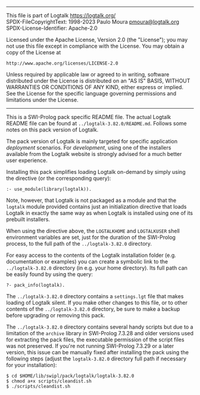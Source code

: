 ________________________________________________________________________

This file is part of Logtalk <https://logtalk.org/>  
SPDX-FileCopyrightText: 1998-2023 Paulo Moura <pmoura@logtalk.org>  
SPDX-License-Identifier: Apache-2.0

Licensed under the Apache License, Version 2.0 (the "License");
you may not use this file except in compliance with the License.
You may obtain a copy of the License at

    http://www.apache.org/licenses/LICENSE-2.0

Unless required by applicable law or agreed to in writing, software
distributed under the License is distributed on an "AS IS" BASIS,
WITHOUT WARRANTIES OR CONDITIONS OF ANY KIND, either express or implied.
See the License for the specific language governing permissions and
limitations under the License.
________________________________________________________________________


This is a SWI-Prolog pack specific README file. The actual Logtalk
README file can be found at `../logtalk-3.82.0/README.md`. Follows
some notes on this pack version of Logtalk.

The pack version of Logtalk is mainly targeted for specific application
*deployment* scenarios. For *development*, using one of the installers
available from the Logtalk website is strongly advised for a much better
user experience.

Installing this pack simplifies loading Logtalk on-demand by simply
using the directive (or the corresponding query):

	:- use_module(library(logtalk)).

Note, however, that Logtalk is not packaged as a module and that the
`logtalk` module provided contains just an initialization directive
that loads Logtalk in exactly the same way as when Logtalk is installed
using one of its prebuilt installers.

When using the directive above, the `LOGTALKHOME` and `LOGTALKUSER`
shell environment variables are set, just for the duration of the
SWI-Prolog process, to the full path of the `../logtalk-3.82.0`
directory.

For easy access to the contents of the Logtalk installation folder
(e.g. documentation or examples) you can create a symbolic link to the
`../logtalk-3.82.0` directory (in e.g. your home directory). Its full
path can be easily found by using the query:

	?- pack_info(logtalk).

The `../logtalk-3.82.0` directory contains a `settings.lgt` file that
makes loading of Logtalk silent. If you make other changes to this file,
or to other contents of the `../logtalk-3.82.0` directory, be sure to
make a backup before upgrading or removing this pack.

The `../logtalk-3.82.0` directory contains several handy scripts but due
to a limitation of the `archive` library in SWI-Prolog 7.3.28 and older
versions used for extracting the pack files, the executable permission
of the script files was not preserved. If you're not running SWI-Prolog
7.3.29 or a later version, this issue can be manually fixed after installing
the pack using the following steps (adjust the `logtalk-3.82.0` directory
full path if necessary for your installation):

	$ cd $HOME/lib/swipl/pack/logtalk/logtalk-3.82.0
	$ chmod a+x scripts/cleandist.sh
	$ ./scripts/cleandist.sh
